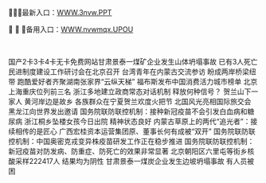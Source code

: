 <p>
	🎉🎉🎉最新入口：<a href="http://www.baidu.com/link?url=6MA2SWnO3Raqke39an_0PUxosM6ZrUGzi1BN9tNnlPW&wd">WWW.3nvw.PPT</a> 
	<p>
		🦛
🦛
🦛备用入口：<a href="http://www.baidu.com/link?url=6MA2SWnO3Raqke39an_0PUxosM6ZrUGzi1BN9tNnlPW&wd">WWW.nvwmqx.UPOU</a> 
	</p>
	<p>
		<br />
	</p>
	<p>
		国产2卡3卡4卡无卡免费网站甘肃景泰一煤矿企业发生山体坍塌事故 已有3人死亡
民进制度建设工作研讨会在北京召开
台湾青年在内蒙古交流参访 盼成两岸桥梁纽带
跑酷爱好者齐聚湖南张家界“云纵天梯”
福布斯发布中国消费活力城市榜单 北京上海重庆位列前三名
浙江多地建立政商常态对话机制 释放何种信号？
贺兰山下一家人 黄河岸边是故乡 各族群众在宁夏贺兰欢度火把节
北国风光亮相国际旅交会 黑龙江向世界发出邀请
国务院联防联控机制：接种新冠疫苗不会引发白血病和糖尿病
浙江桐乡坠楼女孩今日出院 精神状态良好
内蒙古草原上的两代“追光者”：接续相传的是匠心
广西宏桂资本运营集团原、董事长何有成被“双开”
国务院联防联控机制：中国奥密克戎变异株疫苗研发工作正在稳步推进
国务院联防联控机制：新冠疫苗对防发病、防重症、防死亡的效果非常显著
北京朝阳区六里屯等街乡核酸采样222417人 结果均为阴性
甘肃景泰一煤炭企业发生边坡坍塌事故 有人员被困
	</p>
